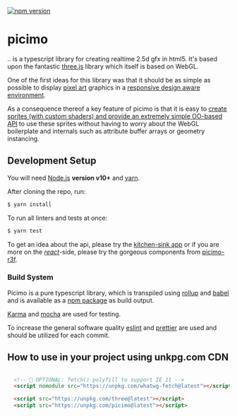 [![npm version](https://badge.fury.io/js/picimo.svg)](https://badge.fury.io/js/picimo)

# picimo

.. is a typescript library for creating realtime 2.5d gfx in html5. It's based upon the fantastic [three.js](https://threejs.org/) library which itself is based on WebGL.

One of the first ideas for this library was that it should be as simple as possible to display [pixel art](https://en.wikipedia.org/wiki/Pixel_art) graphics in a [responsive design aware environment](./src/projection).

As a consequence thereof a key feature of picimo is that it is easy to [create sprites (with custom shaders) and provide an extremely simple OO-based API](./src/sprites/README.md) to use these sprites without having to worry about the WebGL boilerplate and internals such as attribute buffer arrays or geometry instancing.


## Development Setup

You will need [Node.js](https://nodejs.org/) **version v10+** and [yarn](https://yarnpkg.com/).

After cloning the repo, run:

```sh
$ yarn install
```

To run all linters and tests at once:

```sh
$ yarn test
```

To get an idea about the api, please try the [kitchen-sink app](../kitchen-sink) or if you are more on the [_react_](https://reactjs.org/)-side, please try the gorgeous components from [picimo-r3f](../picimo-r3f).

### Build System

Picimo is a pure typescript library, which is transpiled using [rollup](https://rollupjs.org/) and [babel](https://babeljs.io/) and is available as a [npm package](https://www.npmjs.com/package/picimo) as build output.

[Karma](https://karma-runner.github.io/) and [mocha](https://mochajs.org/) are used for testing.

To increase the general software quality [eslint](https://eslint.org/) and [prettier](https://prettier.io/) are used and should be utilized for each commit.

## How to use in your project using unkpg.com CDN

```html

  <!-- 🚨 OPTIONAL: fetch() polyfill to support IE 11 -->
  <script nomodule src="https://unpkg.com/whatwg-fetch@latest"></script>

  <script src="https://unpkg.com/three@latest"></script>
  <script src="https://unpkg.com/picimo@latest"></script>

```
